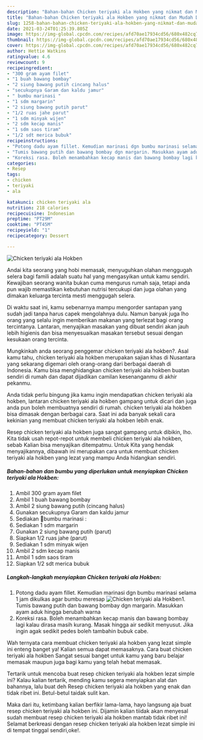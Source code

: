 ```yaml
---
description: "Bahan-bahan Chicken teriyaki ala Hokben yang nikmat dan Mudah Dibuat"
title: "Bahan-bahan Chicken teriyaki ala Hokben yang nikmat dan Mudah Dibuat"
slug: 1258-bahan-bahan-chicken-teriyaki-ala-hokben-yang-nikmat-dan-mudah-dibuat
date: 2021-03-24T01:25:39.805Z
image: https://img-global.cpcdn.com/recipes/afd70ae17934cd56/680x482cq70/chicken-teriyaki-ala-hokben-foto-resep-utama.jpg
thumbnail: https://img-global.cpcdn.com/recipes/afd70ae17934cd56/680x482cq70/chicken-teriyaki-ala-hokben-foto-resep-utama.jpg
cover: https://img-global.cpcdn.com/recipes/afd70ae17934cd56/680x482cq70/chicken-teriyaki-ala-hokben-foto-resep-utama.jpg
author: Hettie Watkins
ratingvalue: 4.6
reviewcount: 9
recipeingredient:
- "300 gram ayam filet"
- "1 buah bawang bombay"
- "2 siung bawang putih cincang halus"
- "secukupnya Garam dan kaldu jamur"
- " bumbu marinasi "
- "1 sdm margarin"
- "2 siung bawang putih parut"
- "1/2 ruas jahe parut"
- "1 sdm minyak wijen"
- "2 sdm kecap manis"
- "1 sdm saos tiram"
- "1/2 sdt merica bubuk"
recipeinstructions:
- "Potong dadu ayam fillet. Kemudian marinasi dgn bumbu marinasi selama 1 jam dikulkas agar bumbu meresap"
- "Tumis bawang putih dan bawang bombay dgn margarin. Masukkan ayam aduk hingga berubah warna"
- "Koreksi rasa. Boleh menambahkan kecap manis dan bawang bombay lagi kalau dirasa masih kurang. Masak hingga air sedikit menyusut. Jika ingin agak sedikit pedes boleh tambahin bubuk cabe."
categories:
- Resep
tags:
- chicken
- teriyaki
- ala

katakunci: chicken teriyaki ala 
nutrition: 218 calories
recipecuisine: Indonesian
preptime: "PT29M"
cooktime: "PT45M"
recipeyield: "1"
recipecategory: Dessert

---
```



![Chicken teriyaki ala Hokben](https://img-global.cpcdn.com/recipes/afd70ae17934cd56/680x482cq70/chicken-teriyaki-ala-hokben-foto-resep-utama.jpg)

Andai kita seorang yang hobi memasak, menyuguhkan olahan menggugah selera bagi famili adalah suatu hal yang mengasyikan untuk kamu sendiri. Kewajiban seorang  wanita bukan cuma mengurus rumah saja, tetapi anda pun wajib memastikan kebutuhan nutrisi tercukupi dan juga olahan yang dimakan keluarga tercinta mesti menggugah selera.

Di waktu  saat ini, kamu sebenarnya mampu mengorder santapan yang sudah jadi tanpa harus capek mengolahnya dulu. Namun banyak juga lho orang yang selalu ingin memberikan makanan yang terlezat bagi orang tercintanya. Lantaran, menyajikan masakan yang dibuat sendiri akan jauh lebih higienis dan bisa menyesuaikan masakan tersebut sesuai dengan kesukaan orang tercinta. 



Mungkinkah anda seorang penggemar chicken teriyaki ala hokben?. Asal kamu tahu, chicken teriyaki ala hokben merupakan sajian khas di Nusantara yang sekarang digemari oleh orang-orang dari berbagai daerah di Indonesia. Kamu bisa menghidangkan chicken teriyaki ala hokben buatan sendiri di rumah dan dapat dijadikan camilan kesenanganmu di akhir pekanmu.

Anda tidak perlu bingung jika kamu ingin mendapatkan chicken teriyaki ala hokben, lantaran chicken teriyaki ala hokben gampang untuk dicari dan juga anda pun boleh membuatnya sendiri di rumah. chicken teriyaki ala hokben bisa dimasak dengan berbagai cara. Saat ini ada banyak sekali cara kekinian yang membuat chicken teriyaki ala hokben lebih enak.

Resep chicken teriyaki ala hokben juga sangat gampang untuk dibikin, lho. Kita tidak usah repot-repot untuk membeli chicken teriyaki ala hokben, sebab Kalian bisa menyajikan ditempatmu. Untuk Kita yang hendak menyajikannya, dibawah ini merupakan cara untuk membuat chicken teriyaki ala hokben yang lezat yang mampu Anda hidangkan sendiri.

<!--inarticleads1-->

##### Bahan-bahan dan bumbu yang diperlukan untuk menyiapkan Chicken teriyaki ala Hokben:

1. Ambil 300 gram ayam filet
1. Ambil 1 buah bawang bombay
1. Ambil 2 siung bawang putih (cincang halus)
1. Gunakan secukupnya Garam dan kaldu jamur
1. Sediakan  🌻bumbu marinasi :
1. Sediakan 1 sdm margarin
1. Gunakan 2 siung bawang putih (parut)
1. Siapkan 1/2 ruas jahe (parut)
1. Sediakan 1 sdm minyak wijen
1. Ambil 2 sdm kecap manis
1. Ambil 1 sdm saos tiram
1. Siapkan 1/2 sdt merica bubuk




<!--inarticleads2-->

##### Langkah-langkah menyiapkan Chicken teriyaki ala Hokben:

1. Potong dadu ayam fillet. Kemudian marinasi dgn bumbu marinasi selama 1 jam dikulkas agar bumbu meresap
<img src="https://img-global.cpcdn.com/steps/3a5a24dac32127cb/160x128cq70/chicken-teriyaki-ala-hokben-langkah-memasak-1-foto.jpg" alt="Chicken teriyaki ala Hokben">1. Tumis bawang putih dan bawang bombay dgn margarin. Masukkan ayam aduk hingga berubah warna
1. Koreksi rasa. Boleh menambahkan kecap manis dan bawang bombay lagi kalau dirasa masih kurang. Masak hingga air sedikit menyusut. Jika ingin agak sedikit pedes boleh tambahin bubuk cabe.




Wah ternyata cara membuat chicken teriyaki ala hokben yang lezat simple ini enteng banget ya! Kalian semua dapat memasaknya. Cara buat chicken teriyaki ala hokben Sangat sesuai banget untuk kamu yang baru belajar memasak maupun juga bagi kamu yang telah hebat memasak.

Tertarik untuk mencoba buat resep chicken teriyaki ala hokben lezat simple ini? Kalau kalian tertarik, mending kamu segera menyiapkan alat dan bahannya, lalu buat deh Resep chicken teriyaki ala hokben yang enak dan tidak ribet ini. Betul-betul taidak sulit kan. 

Maka dari itu, ketimbang kalian berfikir lama-lama, hayo langsung aja buat resep chicken teriyaki ala hokben ini. Dijamin kalian tiidak akan menyesal sudah membuat resep chicken teriyaki ala hokben mantab tidak ribet ini! Selamat berkreasi dengan resep chicken teriyaki ala hokben lezat simple ini di tempat tinggal sendiri,oke!.

